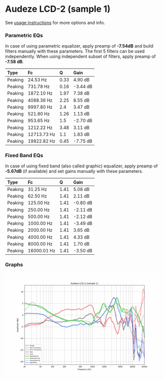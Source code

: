 # Audeze LCD-2 (sample 1)
See [usage instructions](https://github.com/jaakkopasanen/AutoEq#usage) for more options and info.

### Parametric EQs
In case of using parametric equalizer, apply preamp of **-7.54dB** and build filters manually
with these parameters. The first 5 filters can be used independently.
When using independent subset of filters, apply preamp of **-7.58 dB**.

| Type    | Fc          |    Q | Gain     |
|:--------|:------------|:-----|:---------|
| Peaking | 24.53 Hz    | 0.33 | 4.90 dB  |
| Peaking | 731.78 Hz   | 0.16 | -3.44 dB |
| Peaking | 1872.10 Hz  | 1.97 | 7.38 dB  |
| Peaking | 4088.36 Hz  | 2.25 | 8.55 dB  |
| Peaking | 9997.80 Hz  | 2.4  | 3.47 dB  |
| Peaking | 521.80 Hz   | 1.26 | 1.13 dB  |
| Peaking | 953.65 Hz   | 1.5  | -2.70 dB |
| Peaking | 1212.22 Hz  | 3.48 | 3.11 dB  |
| Peaking | 12713.73 Hz | 1.1  | 1.83 dB  |
| Peaking | 19822.82 Hz | 0.45 | -7.75 dB |

### Fixed Band EQs
In case of using fixed band (also called graphic) equalizer, apply preamp of **-5.67dB**
(if available) and set gains manually with these parameters.

| Type    | Fc          |    Q | Gain     |
|:--------|:------------|:-----|:---------|
| Peaking | 31.25 Hz    | 1.41 | 5.08 dB  |
| Peaking | 62.50 Hz    | 1.41 | 2.11 dB  |
| Peaking | 125.00 Hz   | 1.41 | -0.80 dB |
| Peaking | 250.00 Hz   | 1.41 | -2.11 dB |
| Peaking | 500.00 Hz   | 1.41 | -2.12 dB |
| Peaking | 1000.00 Hz  | 1.41 | -3.49 dB |
| Peaking | 2000.00 Hz  | 1.41 | 3.65 dB  |
| Peaking | 4000.00 Hz  | 1.41 | 4.33 dB  |
| Peaking | 8000.00 Hz  | 1.41 | 1.70 dB  |
| Peaking | 16000.01 Hz | 1.41 | -3.50 dB |

### Graphs
![](./Audeze%20LCD-2%20(sample%201).png)